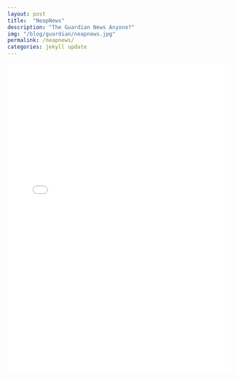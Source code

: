 ```yaml
---
layout: post
title:  "NeapNews"
description: "The Guardian News Anyone?"
img: "/blog/guardian/neapnews.jpg"
permalink: /neapnews/
categories: jekyll update
---
```


<embed width="100%" height="700px" src="/blog/guardian/index.html">
